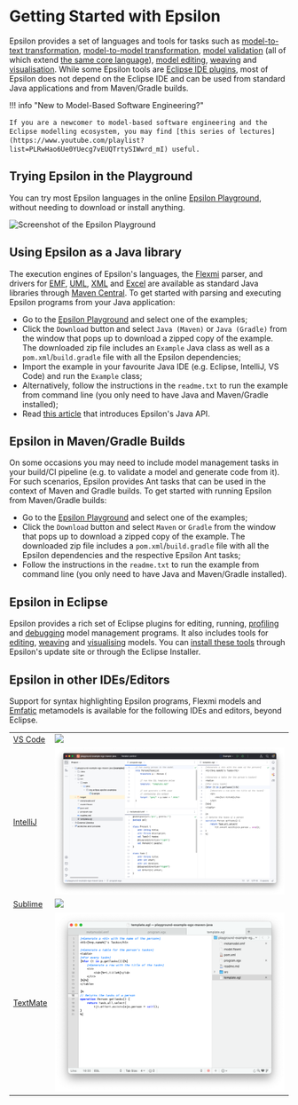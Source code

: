 # Getting Started with Epsilon

Epsilon provides a set of languages and tools for tasks such as [model-to-text transformation](doc/egl.md), [model-to-model transformation](doc/etl.md), [model validation](doc/evl.md) (all of which extend [the same core language](doc/eol.md)), [model editing](doc/flexmi/index.md), [weaving](doc/modelink/index.md) and [visualisation](doc/picto/index.md). While some Epsilon tools are [Eclipse IDE plugins](#epsilon-in-eclipse), most of Epsilon does not depend on the Eclipse IDE and can be used from standard Java applications and from Maven/Gradle builds.

!!! info "New to Model-Based Software Engineering?"

	If you are a newcomer to model-based software engineering and the Eclipse modelling ecosystem, you may find [this series of lectures](https://www.youtube.com/playlist?list=PLRwHao6Ue0YUecg7vEUQTrtySIWwrd_mI) useful.

## Trying Epsilon in the Playground

You can try most Epsilon languages in the online [Epsilon Playground](playground/index.html), without needing to download or install anything.

![Screenshot of the Epsilon Playground](doc/articles/playground/playground.png)

## Using Epsilon as a Java library

The execution engines of Epsilon's languages, the [Flexmi](doc/flexmi/index.md) parser, and drivers for [EMF](doc/articles/index.md#epsilon-and-emf-models), [UML](../doc/articles/profiled-uml-models), [XML](doc/articles/plain-xml/index.md) and [Excel](doc/articles/excel/index.md) are available as standard Java libraries through [Maven Central](https://central.sonatype.com/namespace/org.eclipse.epsilon). To get started with parsing and executing Epsilon programs from your Java application:

- Go to the [Epsilon Playground](playground/index.html) and select one of the examples;
- Click the `Download` button and select `Java (Maven)` or `Java (Gradle)` from the window that pops up to download a zipped copy of the example. The downloaded zip file includes an `Example` Java class as well as a `pom.xml`/`build.gradle` file with all the Epsilon dependencies;
- Import the example in your favourite Java IDE (e.g. Eclipse, IntelliJ, VS Code) and run the `Example` class;
- Alternatively, follow the instructions in the `readme.txt` to run the example from command line (you only need to have Java and Maven/Gradle installed);
- Read [this article](doc/articles/run-epsilon-from-java.md) that introduces Epsilon's Java API.

## Epsilon in Maven/Gradle Builds

On some occasions you may need to include model management tasks in your build/CI pipeline (e.g. to validate a model and generate code from it). For such scenarios, Epsilon provides Ant tasks that can be used in the context of Maven and Gradle builds. To get started with running Epsilon from Maven/Gradle builds:

- Go to the [Epsilon Playground](playground/index.html) and select one of the examples;
- Click the `Download` button and select `Maven` or `Gradle` from the window that pops up to download a zipped copy of the example. The downloaded zip file includes a `pom.xml`/`build.gradle` file with all the Epsilon dependencies and the respective Epsilon Ant tasks;
- Follow the instructions in the `readme.txt` to run the example from command line (you only need to have Java and Maven/Gradle installed).

## Epsilon in Eclipse

Epsilon provides a rich set of Eclipse plugins for editing, running, [profiling](doc/articles/profiling/index.md) and [debugging](doc/articles/debugger.md) model management programs. It also includes tools for [editing](doc/flexmi/index.md), [weaving](doc/modelink/index.md) and [visualising](doc/picto/index.md) models. You can [install these tools](download/index.md) through Epsilon's update site or through the Eclipse Installer.

## Epsilon in other IDEs/Editors

Support for syntax highlighting Epsilon programs, Flexmi models and [Emfatic](https://eclipse.org/emfatic) metamodels is available for the following IDEs and editors, beyond Eclipse.

|  |  |
| ------ | ---------- |
| [VS Code](doc/articles/vscode/index.md) | ![](doc/articles/vscode/vscode.png) |
| [IntelliJ](https://github.com/epsilonlabs/epsilon.tmbundle?tab=readme-ov-file#importing-in-intellij) | ![](doc/articles/intellij/intellij.png) |
| [Sublime](https://github.com/epsilonlabs/sublime) | ![](doc/articles/sublime/sublime.png) |
| [TextMate](https://github.com/epsilonlabs/epsilon.tmbundle?tab=readme-ov-file#importing-in-textmate) | ![](doc/articles/textmate/textmate.png) |
